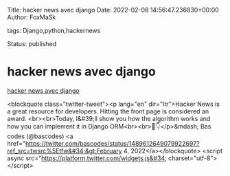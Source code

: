 Title: hacker news avec django
Date: 2022-02-08 14:56:47.236830+00:00
Author: FoxMaSk 

tags: Django,python,hackernews

Status: published





# hacker news avec django

[hacker news avec django](None)

&lt;blockquote class=&#34;twitter-tweet&#34;&gt;&lt;p lang=&#34;en&#34; dir=&#34;ltr&#34;&gt;Hacker News is a great resource for developers. Hitting the front page is considered an award. &lt;br&gt;&lt;br&gt;Today, I&amp;#39;ll show you how the algorithm works and how you can implement it in Django ORM&lt;br&gt;&lt;br&gt;🧵👇&lt;/p&gt;&amp;mdash; Bas codes (@bascodes) &lt;a href=&#34;https://twitter.com/bascodes/status/1489612649079922697?ref_src=twsrc%5Etfw&#34;&gt;February 4, 2022&lt;/a&gt;&lt;/blockquote&gt; &lt;script async src=&#34;https://platform.twitter.com/widgets.js&#34; charset=&#34;utf-8&#34;&gt;&lt;/script&gt;
